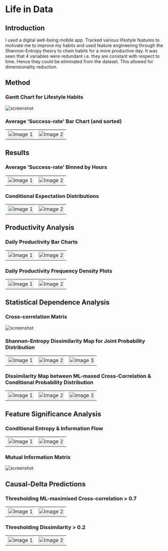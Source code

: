 # Life in Data

## Introduction
I used a digital well-being mobile app. Tracked various lifestyle features to motivate me to improve my habits and used feature engineering through the Shannon-Entropy theory to chain habits for a more productive day. It was seen that 4 variables were redundant i.e. they are constant with respect to time. Hence they could be eliminated from the dataset. This allowed for dimensionality reduction.


## Method
### Gantt Chart for Lifestyle Habits
![screenshot](Images/HabitsGanttChart.png)

### Average 'Success-rate' Bar Chart (and sorted)
<table>
  <tr>
    <td>
      <img src="Images/BarMapped.png" alt="Image 1" style="width: 100%;">
    </td>
    <td>
      <img src="Images/BarMappedSorted.png" alt="Image 2" style="width: 100%;">
    </td>
  </tr>
</table>


## Results
### Average 'Success-rate' Binned by Hours
<table>
  <tr>
    <td>
      <img src="Images/PlotCondSuccess.png" alt="Image 1" style="width: 100%;">
    </td>
    <td>
      <img src="Images/PlotCondSuccessDiff.png" alt="Image 2" style="width: 100%;">
    </td>
  </tr>
</table>

### Conditional Expectation Distributions
<table>
  <tr>
    <td>
      <img src="Images/PlotCondExp.png" alt="Image 1" style="width: 100%;">
    </td>
    <td>
      <img src="Images/PlotCondExpReduced.png" alt="Image 2" style="width: 100%;">
    </td>
  </tr>
</table>


## Productivity Analysis
### Daily Productivity Bar Charts 
<table>
  <tr>
    <td>
      <img src="Images/RollingProductivity.png" alt="Image 1" style="width: 100%;">
    </td>
    <td>
      <img src="Images/ProductivitySorted.png" alt="Image 2" style="width: 100%;">
    </td>
  </tr>
</table>

### Daily Productivity Frequency Density Plots
<table>
  <tr>
    <td>
      <img src="Images/ProductivityHistogram.png" alt="Image 1" style="width: 100%;">
    </td>
    <td>
      <img src="Images/ProductivityKDE.png" alt="Image 2" style="width: 100%;">
    </td>
  </tr>
</table>


## Statistical Dependence Analysis
### Cross-correlation Matrix
![screenshot](Images/PlotPearson.png)

### Shannon-Entropy Dissimilarity Map for Joint Probability Distribution
<table>
  <tr>
    <td>
      <img src="Images/PlotJointDist.png" alt="Image 1" style="width: 100%;">
    </td>
    <td>
      <img src="Images/PlotJointTheoretic.png" alt="Image 2" style="width: 100%;">
    </td>
    <td>
      <img src="Images/PlotJointDissimilarity.png" alt="Image 3" style="width: 100%;">
    </td>
  </tr>
</table>

### Dissimilarity Map between ML-maxed Cross-Correlation & Conditional Probability Distribution
<table>
  <tr>
    <td>
      <img src="Images/PlotCondProb.png" alt="Image 1" style="width: 100%;">
    </td>
    <td>
      <img src="Images/PlotCondProbML.png" alt="Image 2" style="width: 100%;">
    </td>
    <td>
      <img src="Images/PlotCondProbDissimilarity.png" alt="Image 3" style="width: 100%;">
    </td>
  </tr>
</table>


## Feature Significance Analysis
### Conditional Entropy & Information Flow
<table>
  <tr>
    <td>
      <img src="Images/PlotEntropyConditional.png" alt="Image 1" style="width: 100%;">
    </td>
    <td>
      <img src="Images/PlotEntropyAsymmetry.png" alt="Image 2" style="width: 100%;">
    </td>
  </tr>
</table>

### Mutual Information Matrix
![screenshot](Images/PlotMI.png)


## Causal-Delta Predictions
### Thresholding ML-maximised Cross-correlation > 0.7
<table>
  <tr>
    <td>
      <img src="Images/BooleanML.png" alt="Image 1" style="width: 100%;">
    </td>
    <td>
      <img src="Images/BooleanMLDelta.png" alt="Image 2" style="width: 100%;">
    </td>
  </tr>
</table>

### Thresholding Dissimilarity > 0.2
<table>
  <tr>
    <td>
      <img src="Images/BooleanDiss.png" alt="Image 1" style="width: 100%;">
    </td>
    <td>
      <img src="Images/BooleanDissDelta.png" alt="Image 2" style="width: 100%;">
    </td>
  </tr>
</table>


